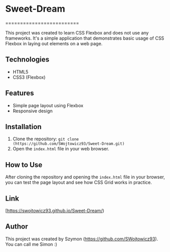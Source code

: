 # Sweet-Dream
=========================

This project was created to learn CSS Flexbox and does not use any frameworks. It's a simple application that demonstrates basic usage of CSS Flexbox in laying out elements on a web page.

Technologies
------------

*   HTML5
*   CSS3 (Flexbox)

Features
--------

*   Simple page layout using Flexbox
*   Responsive design

Installation
------------

1.  Clone the repository: `git clone (https://github.com/SWojtowicz93/Sweet-Dream.git)`
2.  Open the `index.html` file in your web browser.

How to Use
----------

After cloning the repository and opening the `index.html` file in your browser, you can test the page layout and see how CSS Grid works in practice.


Link
----------
[https://swojtowicz93.github.io/Sweet-Dream/)

Author
------

This project was created by Szymon (https://github.com/SWojtowicz93). You can call me Simon :)
